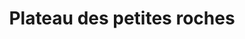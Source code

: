 ---
title: Plateau des petites roches
url: /plateau-des-petites-roches/
latitude: 45.329
longitude: 5.903
---
